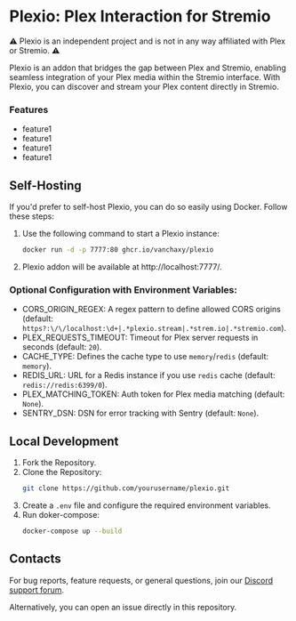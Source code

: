 # Plexio: Plex Interaction for Stremio

⚠️ Plexio is an independent project and is not in any way affiliated with Plex or Stremio. ⚠️

Plexio is an addon that bridges the gap between Plex and Stremio, enabling seamless 
integration of your Plex media within the Stremio interface. With Plexio, you can discover 
and stream your Plex content directly in Stremio.

### Features
* feature1
* feature1
* feature1
* feature1

## Self-Hosting
If you'd prefer to self-host Plexio, you can do so easily using Docker. Follow these steps:

1. Use the following command to start a Plexio instance:
   ```bash
   docker run -d -p 7777:80 ghcr.io/vanchaxy/plexio
   ```
2. Plexio addon will be available at http://localhost:7777/.

### Optional Configuration with Environment Variables:
* CORS_ORIGIN_REGEX: A regex pattern to define allowed CORS origins 
(default: `https?:\/\/localhost:\d+|.*plexio.stream|.*strem.io|.*stremio.com`).
* PLEX_REQUESTS_TIMEOUT: Timeout for Plex server requests in seconds (default: `20`).
* CACHE_TYPE: Defines the cache type to use `memory`/`redis` (default: `memory`).
* REDIS_URL: URL for a Redis instance if you use `redis` cache (default: `redis://redis:6399/0`).
* PLEX_MATCHING_TOKEN: Auth token for Plex media matching (default: `None`).
* SENTRY_DSN: DSN for error tracking with Sentry (default: `None`).


## Local Development
1. Fork the Repository.
2. Clone the Repository:
   ```bash
   git clone https://github.com/yourusername/plexio.git
   ```
3. Create a `.env` file and configure the required environment variables.
4. Run doker-compose:
   ```bash
   docker-compose up --build
   ```

## Contacts

For bug reports, feature requests, or general questions, join our
[Discord support forum](https://discord.gg/8RWUkebmDs).

Alternatively, you can open an issue directly in this repository.

